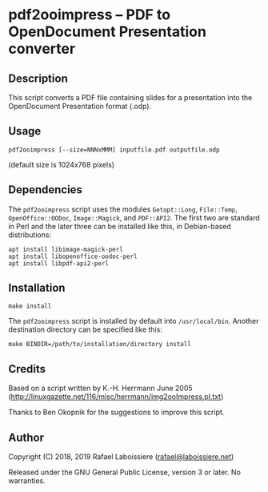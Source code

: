 # pdf2ooimpress – PDF to OpenDocument Presentation converter

## Description

This script converts a PDF file containing slides for a presentation
into the OpenDocument Presentation format (.odp).

## Usage

```
pdf2ooimpress [--size=NNNxMMM] inputfile.pdf outputfile.odp
```

(default size is 1024x768 pixels)

## Dependencies

The `pdf2ooimpress` script uses the modules `Getopt::Long`, `File::Temp`,
`OpenOffice::OODoc`, `Image::Magick`, and `PDF::API2`.  The first two are
standard in Perl and the later three can be installed like this, in
Debian-based distributions:

```
apt install libimage-magick-perl
apt install libopenoffice-oodoc-perl
apt install libpdf-api2-perl
```

## Installation

```
make install
```

The `pdf2ooimpress` script is installed by default into `/usr/local/bin`.
Another destination directory can be specified like this:

```
make BINDIR=/path/to/installation/directory install
```

## Credits

Based on a script written by K.-H. Herrmann June 2005
(http://linuxgazette.net/116/misc/herrmann/img2ooImpress.pl.txt)

Thanks to Ben Okopnik for the suggestions to improve this script.

## Author

Copyright (C) 2018, 2019  Rafael Laboissiere (<rafael@laboissiere.net>)

Released under the GNU General Public License, version 3 or later.  No
warranties.

